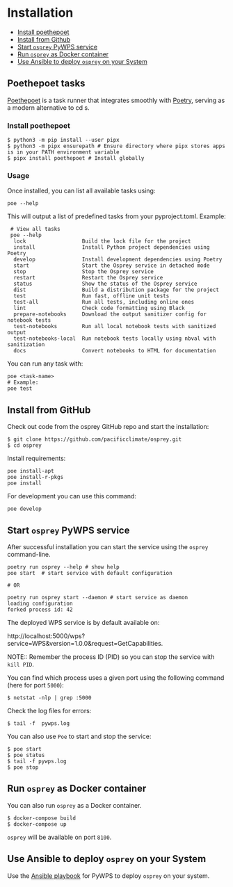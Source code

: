 # Installation

- [Install poethepoet](#install-poethepoet)
- [Install from Github](#install-from-github)
- [Start `osprey` PyWPS service](#start-osprey-pywps-service)
- [Run `osprey` as Docker container](#run-osprey-as-docker-container)
- [Use Ansible to deploy `osprey` on your System](#use-ansible-to-deploy-osprey-on-your-system)

## Poethepoet tasks

[Poethepoet](https://github.com/nat-n/poethepoet) is a task runner that integrates smoothly with [Poetry](https://python-poetry.org/), serving as a modern alternative to cd s.

### Install poethepoet

```
$ python3 -m pip install --user pipx
$ python3 -m pipx ensurepath # Ensure directory where pipx stores apps is in your PATH environment variable
$ pipx install poethepoet # Install globally
```

### Usage

Once installed, you can list all available tasks using:

```
poe --help
```

This will output a list of predefined tasks from your pyproject.toml. Example:

```
 # View all tasks
 poe --help
  lock                  Build the lock file for the project
  install               Install Python project dependencies using Poetry
  develop               Install development dependencies using Poetry
  start                 Start the Osprey service in detached mode
  stop                  Stop the Osprey service
  restart               Restart the Osprey service
  status                Show the status of the Osprey service
  dist                  Build a distribution package for the project
  test                  Run fast, offline unit tests
  test-all              Run all tests, including online ones
  lint                  Check code formatting using Black
  prepare-notebooks     Download the output sanitizer config for notebook tests
  test-notebooks        Run all local notebook tests with sanitized output
  test-notebooks-local  Run notebook tests locally using nbval with sanitization
  docs                  Convert notebooks to HTML for documentation
```

You can run any task with:

```
poe <task-name>
# Example:
poe test
```

## Install from GitHub

Check out code from the osprey GitHub repo and start the installation:

```
$ git clone https://github.com/pacificclimate/osprey.git
$ cd osprey
```

Install requirements:

```
poe install-apt
poe install-r-pkgs
poe install
```

For development you can use this command:

```
poe develop
```

## Start `osprey` PyWPS service

After successful installation you can start the service using the `osprey` command-line.

```
poetry run osprey --help # show help
poe start  # start service with default configuration

# OR

poetry run osprey start --daemon # start service as daemon
loading configuration
forked process id: 42
```

The deployed WPS service is by default available on:

http://localhost:5000/wps?service=WPS&version=1.0.0&request=GetCapabilities.

NOTE:: Remember the process ID (PID) so you can stop the service with `kill PID`.

You can find which process uses a given port using the following command (here for port `5000`):

```
$ netstat -nlp | grep :5000
```

Check the log files for errors:

```
$ tail -f  pywps.log
```

You can also use `Poe` to start and stop the service:

```
$ poe start
$ poe status
$ tail -f pywps.log
$ poe stop
```

## Run `osprey` as Docker container

You can also run `osprey` as a Docker container.

```
$ docker-compose build
$ docker-compose up
```

`osprey` will be available on port `8100`.

## Use Ansible to deploy `osprey` on your System

Use the [Ansible playbook](http://ansible-wps-playbook.readthedocs.io/en/latest/index.html) for PyWPS to deploy `osprey` on your system.
